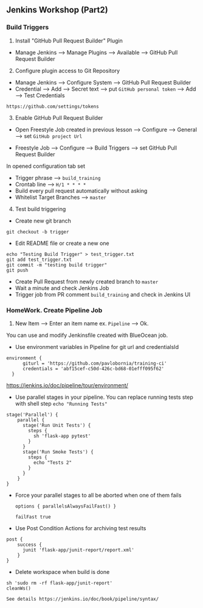 ##  Jenkins Workshop (Part2)

### Build Triggers

1. Install "GitHub Pull Request Builder" Plugin

  * Manage Jenkins --> Manage Plugins --> Available --> GitHub Pull Request Builder


2. Configure plugin access to Git Repository

  * Manage Jenkins --> Configure System --> GitHub Pull Request Builder
  * Credential --> Add --> Secret text --> put `GitHub personal token` --> Add --> Test Credentials
  ```
  https://github.com/settings/tokens
  ```

3. Enable GitHub Pull Request Builder

  * Open Freestyle Job created in previous lesson -->
  Configure --> General --> set `GitHub project Url`

  * Freestyle Job --> Configure --> Build Triggers --> set GitHub Pull Request Builder


  In opened configuration tab set

  * Trigger phrase --> `build_training`
  * Crontab line --> `H/1 * * * *`
  * Build every pull request automatically without asking
  * Whitelist Target Branches --> `master`

4. Test build triggering

  * Create new git branch
  ```
  git checkout -b trigger
  ```
  * Edit README file or create a new one
  ```
  echo "Testing Build Trigger" > test_trigger.txt
  git add test_trigger.txt
  git commit -m "testing build trigger"
  git push
  ```
  * Create Pull Request from newly created branch to `master`
  * Wait a minute and check Jenkins Job
  * Trigger job from PR comment `build_training` and check in Jenkins UI


### HomeWork. Create Pipeline Job

1. New Item --> Enter an item name ex. `Pipeline` --> Ok.

  You can use and modify Jenkinsfile created with BlueOcean job.

  * Use environment variables in Pipeline for git url and credentialsId
  ```
  environment {
        giturl = 'https://github.com/pavlobornia/training-ci'
        credentials = 'abf15cef-c50d-426c-bd68-01efff095f62'
    }
  ```
  https://jenkins.io/doc/pipeline/tour/environment/

  * Use parallel stages in your pipeline. You can replace running tests step with shell step `echo "Running Tests"`
  ```
  stage('Parallel') {
      parallel {
        stage('Run Unit Tests') {
          steps {
            sh 'flask-app pytest'
          }
        }
        stage('Run Smoke Tests') {
          steps {
            echo "Tests 2"
          }
        }
      }
  }
  ```

  * Force your parallel stages to all be aborted when one of them fails  
    ```
    options { parallelsAlwaysFailFast() }
    ```
    ```
    failFast true
    ```

  * Use Post Condition Actions for archiving test results
  ```
  post {
      success {
        junit 'flask-app/junit-report/report.xml'
      }
  }
  ```
  * Delete workspace when build is done
  ```
  sh 'sudo rm -rf flask-app/junit-report'
  cleanWs()
  ```

    See details https://jenkins.io/doc/book/pipeline/syntax/
